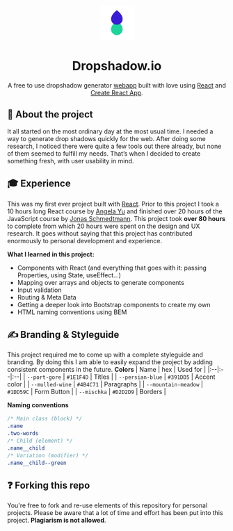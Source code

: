 <p align="center">
  <a href="https://dropshadow.io/">
    <img alt="Dropshadow IO" src="https://github.com/GillesDP/dropshadowio/blob/master/public/images/DropshadowIoFav.svg" width="80" />
  </a>
</p>
<h1 align="center">
  Dropshadow.io
</h1>
<p align="center">
A free to use dropshadow generator <a href="https://dropshadow.io/">webapp</a> built with love using <a href="https://reactjs.org/">React</a> and <a href="https://create-react-app.dev/docs/getting-started/">Create React App</a>.
</p>

## 👀 About the project
It all started on the most ordinary day at the most usual time. I needed a way to generate drop shadows quickly for the web. After doing some research, I noticed there were quite a few tools out there already, but none of them seemed to fulfill my needs. That’s when I decided to create something fresh, with user usability in mind.

## 🎓 Experience
This was my first ever project built with [React](https://reactjs.org/). Prior to this project I took a 10 hours long React course by [Angela Yu](https://www.udemy.com/course/the-complete-web-development-bootcamp/) and finished over 20 hours of the JavaScript course by [Jonas Schmedtmann](https://www.udemy.com/course/the-complete-javascript-course/). This project took **over 80 hours** to complete from which 20 hours were spent on the design and UX research. It goes without saying that this project has contributed enormously to personal development and experience.

**What I learned in this project:**
* Components with React (and everything that goes with it: passing Properties, using State, useEffect...)
* Mapping over arrays and objects to generate components
* Input validation
* Routing & Meta Data
* Getting a deeper look into Bootstrap components to create my own
* HTML naming conventions using BEM

## ✍ Branding & Styleguide
This project required me to come up with a complete styleguide and branding. By doing this I am able to easily expand the project by adding consistent components in the future.
**Colors**
| Name | hex | Used for |
|:--|:--|:--|
| `--port-gore` | `#1E1F4D` | Titles |
| `--persian-blue` | `#391DD5` | Accent color |
| `--mulled-wine` | `#4B4C71` | Paragraphs |
| `--mountain-meadow` | `#1DD59C` | Form Button |
| `--mischka` | `#D2D2D9` | Borders |

**Naming conventions**
```css
/* Main class (block) */
.name
.two-words
/* Child (element) */
.name__child
/* Variation (modifier) */
.name__child--green
```

## ❓ Forking this repo
You're free to fork and re-use elements of this repository for personal projects. Please be aware that a lot of time and effort has been put into this project. **Plagiarism is not allowed**.

